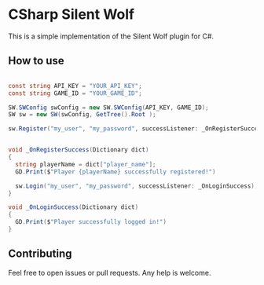 # CSharp Silent Wolf

This is a simple implementation of the Silent Wolf plugin for C#.

## How to use

```c#

const string API_KEY = "YOUR_API_KEY";
const string GAME_ID = "YOUR_GAME_ID";

SW.SWConfig swConfig = new SW.SWConfig(API_KEY, GAME_ID);
SW sw = new SW(swConfig, GetTree().Root );

sw.Register("my_user", "my_password", successListener: _OnRegisterSuccess);


void _OnRegisterSuccess(Dictionary dict)
{
  string playerName = dict["player_name"];
  GD.Print($"Player {playerName} successfully registered!")

  sw.Login("my_user", "my_password", successListener: _OnLoginSuccess);
}

void _OnLoginSuccess(Dictionary dict)
{
  GD.Print($"Player successfully logged in!")
}

```


## Contributing

Feel free to open issues or pull requests. Any help is welcome.
